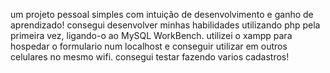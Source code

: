 um projeto pessoal simples com intuição de desenvolvimento e ganho de aprendizado!
consegui desenvolver minhas habilidades utilizando php pela primeira vez, ligando-o ao MySQL WorkBench.
utilizei o xampp para hospedar o formulario num localhost e conseguir utilizar em outros celulares no mesmo wifi.
consegui testar fazendo varios cadastros!
